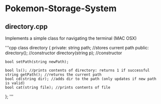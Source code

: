 # Pokemon-Storage-System

## directory.cpp
Implements a simple class for navigating the terminal (MAC OSX)

'''cpp
class directory
{
  private:
    string path; //stores current path
  public:
    directory(); //constructor
    directory(string p); //constructor

    bool setPath(string newPath);

    bool ls(); //prints contents of directory: returns 1 if successful
    string getPath(); //returns the current path
    bool cd(string dir); //adds dir to the path (only updates if new path is valid)
    bool cat(string file); //prints contents of file
};
'''
